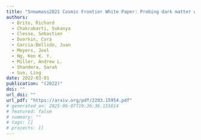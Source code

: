 ```yaml
---
title: "Snowmass2021 Cosmic Frontier White Paper: Probing dark matter with small-scale astrophysical observations"
authors:
  - Brito, Richard
  - Chakrabarti, Sukanya
  - Clesse, Sebastien
  - Dvorkin, Cora
  - Garcia-Bellido, Juan
  - Meyers, Joel
  - Ng, Ken K. Y.
  - Miller, Andrew L.
  - Shandera, Sarah
  - Sun, Ling
date: 2022-03-01
publication: "(2022)"
doi: ""
url_doi: ""
url_pdf: "https://arxiv.org/pdf/2203.15954.pdf"
# generated_on: 2025-06-07T19:36:36.155614
# featured: false
# summary: ""
# tags: []
# projects: []
---
```

